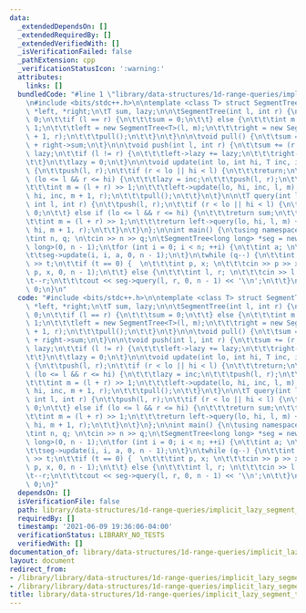 ```yaml
---
data:
  _extendedDependsOn: []
  _extendedRequiredBy: []
  _extendedVerifiedWith: []
  _isVerificationFailed: false
  _pathExtension: cpp
  _verificationStatusIcon: ':warning:'
  attributes:
    links: []
  bundledCode: "#line 1 \"library/data-structures/1d-range-queries/implicit_lazy_segment_tree.cpp\"\
    \n#include <bits/stdc++.h>\n\ntemplate <class T> struct SegmentTree {\n\tSegmentTree<T>\
    \ *left, *right;\n\tT sum, lazy;\n\n\tSegmentTree(int l, int r) {\n\t\tlazy =\
    \ 0;\n\t\tif (l == r) {\n\t\t\tsum = 0;\n\t\t} else {\n\t\t\tint m = (l + r) >>\
    \ 1;\n\t\t\tleft = new SegmentTree<T>(l, m);\n\t\t\tright = new SegmentTree<T>(m\
    \ + 1, r);\n\t\t\tpull();\n\t\t}\n\t}\n\n\tvoid pull() {\n\t\tsum = left->sum\
    \ + right->sum;\n\t}\n\n\tvoid push(int l, int r) {\n\t\tsum += (r - l + 1) *\
    \ lazy;\n\t\tif (l != r) {\n\t\t\tleft->lazy += lazy;\n\t\t\tright->lazy += lazy;\n\
    \t\t}\n\t\tlazy = 0;\n\t}\n\n\tvoid update(int lo, int hi, T inc, int l, int r)\
    \ {\n\t\tpush(l, r);\n\t\tif (r < lo || hi < l) {\n\t\t\treturn;\n\t\t} else if\
    \ (lo <= l && r <= hi) {\n\t\t\tlazy = inc;\n\t\t\tpush(l, r);\n\t\t} else {\n\
    \t\t\tint m = (l + r) >> 1;\n\t\t\tleft->update(lo, hi, inc, l, m);\n\t\t\tright->update(lo,\
    \ hi, inc, m + 1, r);\n\t\t\tpull();\n\t\t}\n\t}\n\n\tT query(int lo, int hi,\
    \ int l, int r) {\n\t\tpush(l, r);\n\t\tif (r < lo || hi < l) {\n\t\t\treturn\
    \ 0;\n\t\t} else if (lo <= l && r <= hi) {\n\t\t\treturn sum;\n\t\t} else {\n\t\
    \t\tint m = (l + r) >> 1;\n\t\t\treturn left->query(lo, hi, l, m) + right->query(lo,\
    \ hi, m + 1, r);\n\t\t}\n\t}\n};\n\nint main() {\n\tusing namespace std;\n\tcin.tie(0)->sync_with_stdio(0);\n\
    \tint n, q; \n\tcin >> n >> q;\n\tSegmentTree<long long> *seg = new SegmentTree<long\
    \ long>(0, n - 1);\n\tfor (int i = 0; i < n; ++i) {\n\t\tint a; \n\t\tcin >> a;\n\
    \t\tseg->update(i, i, a, 0, n - 1);\n\t}\n\twhile (q--) {\n\t\tint t;\n\t\tcin\
    \ >> t;\n\t\tif (t == 0) {  \n\t\t\tint p, x; \n\t\t\tcin >> p >> x;\n\t\t\tseg->update(p,\
    \ p, x, 0, n - 1);\n\t\t} else {\n\t\t\tint l, r; \n\t\t\tcin >> l >> r;\n\t\t\
    \t--r;\n\t\t\tcout << seg->query(l, r, 0, n - 1) << '\\n';\n\t\t}\n\t}\n\treturn\
    \ 0;\n}\n"
  code: "#include <bits/stdc++.h>\n\ntemplate <class T> struct SegmentTree {\n\tSegmentTree<T>\
    \ *left, *right;\n\tT sum, lazy;\n\n\tSegmentTree(int l, int r) {\n\t\tlazy =\
    \ 0;\n\t\tif (l == r) {\n\t\t\tsum = 0;\n\t\t} else {\n\t\t\tint m = (l + r) >>\
    \ 1;\n\t\t\tleft = new SegmentTree<T>(l, m);\n\t\t\tright = new SegmentTree<T>(m\
    \ + 1, r);\n\t\t\tpull();\n\t\t}\n\t}\n\n\tvoid pull() {\n\t\tsum = left->sum\
    \ + right->sum;\n\t}\n\n\tvoid push(int l, int r) {\n\t\tsum += (r - l + 1) *\
    \ lazy;\n\t\tif (l != r) {\n\t\t\tleft->lazy += lazy;\n\t\t\tright->lazy += lazy;\n\
    \t\t}\n\t\tlazy = 0;\n\t}\n\n\tvoid update(int lo, int hi, T inc, int l, int r)\
    \ {\n\t\tpush(l, r);\n\t\tif (r < lo || hi < l) {\n\t\t\treturn;\n\t\t} else if\
    \ (lo <= l && r <= hi) {\n\t\t\tlazy = inc;\n\t\t\tpush(l, r);\n\t\t} else {\n\
    \t\t\tint m = (l + r) >> 1;\n\t\t\tleft->update(lo, hi, inc, l, m);\n\t\t\tright->update(lo,\
    \ hi, inc, m + 1, r);\n\t\t\tpull();\n\t\t}\n\t}\n\n\tT query(int lo, int hi,\
    \ int l, int r) {\n\t\tpush(l, r);\n\t\tif (r < lo || hi < l) {\n\t\t\treturn\
    \ 0;\n\t\t} else if (lo <= l && r <= hi) {\n\t\t\treturn sum;\n\t\t} else {\n\t\
    \t\tint m = (l + r) >> 1;\n\t\t\treturn left->query(lo, hi, l, m) + right->query(lo,\
    \ hi, m + 1, r);\n\t\t}\n\t}\n};\n\nint main() {\n\tusing namespace std;\n\tcin.tie(0)->sync_with_stdio(0);\n\
    \tint n, q; \n\tcin >> n >> q;\n\tSegmentTree<long long> *seg = new SegmentTree<long\
    \ long>(0, n - 1);\n\tfor (int i = 0; i < n; ++i) {\n\t\tint a; \n\t\tcin >> a;\n\
    \t\tseg->update(i, i, a, 0, n - 1);\n\t}\n\twhile (q--) {\n\t\tint t;\n\t\tcin\
    \ >> t;\n\t\tif (t == 0) {  \n\t\t\tint p, x; \n\t\t\tcin >> p >> x;\n\t\t\tseg->update(p,\
    \ p, x, 0, n - 1);\n\t\t} else {\n\t\t\tint l, r; \n\t\t\tcin >> l >> r;\n\t\t\
    \t--r;\n\t\t\tcout << seg->query(l, r, 0, n - 1) << '\\n';\n\t\t}\n\t}\n\treturn\
    \ 0;\n}"
  dependsOn: []
  isVerificationFile: false
  path: library/data-structures/1d-range-queries/implicit_lazy_segment_tree.cpp
  requiredBy: []
  timestamp: '2021-06-09 19:36:06-04:00'
  verificationStatus: LIBRARY_NO_TESTS
  verifiedWith: []
documentation_of: library/data-structures/1d-range-queries/implicit_lazy_segment_tree.cpp
layout: document
redirect_from:
- /library/library/data-structures/1d-range-queries/implicit_lazy_segment_tree.cpp
- /library/library/data-structures/1d-range-queries/implicit_lazy_segment_tree.cpp.html
title: library/data-structures/1d-range-queries/implicit_lazy_segment_tree.cpp
---
```

